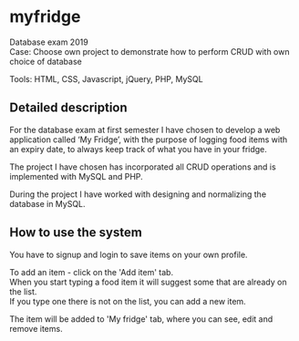 # myfridge
Database exam 2019  
Case: Choose own project to demonstrate how to perform CRUD with own choice of database

Tools: HTML, CSS, Javascript, jQuery, PHP, MySQL

## Detailed description
For the database exam at first semester I have chosen to develop a web application called ‘My Fridge’, with the
purpose of logging food items with an expiry date, to always keep track of what you have in your fridge.  

The project I have chosen has incorporated all CRUD operations and is implemented with MySQL and PHP.

During the project I have worked with designing and normalizing the database in MySQL. 

## How to use the system
You have to signup and login to save items on your own profile.  

To add an item - click on the 'Add item' tab.   
When you start typing a food item it will suggest some that are already on the list.   
If you type one there is not on the list, you can add a new item.

The item will be added to 'My fridge' tab, where you can see, edit and remove items.

